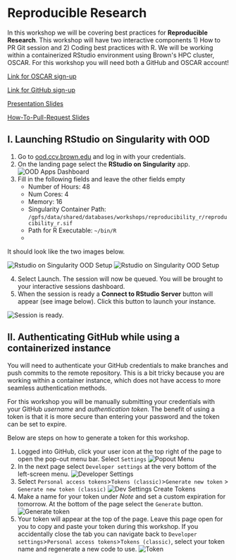 # Reproducible Research
In this workshop we will be covering best practices for **Reproducible Research**. This workshop 
will have two interactive components 1) How to PR Git session and 2) Coding best practices with R.
We will be working within a containerized RStudio environment using Brown's HPC cluster, OSCAR. For 
this workshop you will need both a GitHub and OSCAR account!

[Link for OSCAR sign-up](https://brown.co1.qualtrics.com/jfe/form/SV_0GtBE8kWJpmeG4B)

[Link for GitHub sign-up](https://github.com/)

[Presentation Slides](https://docs.google.com/presentation/d/1n-tNWJCbu9Z4Jo1J4wJcVAjtIBnsXP65MQytkvud0KI/edit?usp=sharing)

[How-To-Pull-Request Slides](https://brownccv.notion.site/Collaboration-using-Git-GitHub-and-Pull-Requests-d3aabfd1aebd43caad302c2c26d45605)


## I. Launching RStudio on Singularity with OOD

1. Go to [ood.ccv.brown.edu](ood.ccv.brown.edu) and log in with your credentials.
2. On the landing page select the **RStudio on Singularity** app. ![OOD Apps Dashboard](./images/ood_apps_rstudio-sing_highlight.png)
3. Fill in the following fields and leave the other fields empty
   - Number of Hours: 48
   - Num Cores: 4
   - Memory: 16
   - Singularity Container Path: `/gpfs/data/shared/databases/workshops/reproducibility_r/reproducibility_r.sif`
   - Path for R Executable: `~/bin/R`
   - 
It should look like the two images below.

![Rstudio on Singularity OOD Setup](./images/rstudio_singularity_1.png)
![Rstudio on Singularity OOD Setup](./images/rstudio_singularity_2.png)

4. Select Launch. The session will now be queued. You will be brought to your interactive sessions dashboard. 
5. When the session is ready a **Connect to RStudio Server** button will appear (see image below). Click this button to launch your instance.

![Session is ready.](./images/my_interactive_session.png)


## II. Authenticating GitHub while using a containerized instance
You will need to authenticate your GitHub credentials to make branches and push commits to the remote repository. 
This is a bit tricky because you are working within a container instance, which does not have access to 
more seamless authentication methods. 

For this workshop you will be manually submitting your credentials 
with your GitHub *username* and *authentication token*. The benefit of using a token is that it is more secure
than entering your password and the token can be set to expire. 

Below are steps on how to generate a token for this workshop. 
1. Logged into GitHub, click your user icon at the top right of the page to open the pop-out menu bar.
Select `Settings` 
![Popout Menu](./images/github_popout_menu.png)
2. In the next page select `Developer settings` at the very bottom of the left-screen menu.
![Developer Settings](./images/github_developer_settings.png)
3. Select `Personal access tokens`>`Tokens (classic)`>`Generate new token` > `Generate new token (classic)`
![Dev Settings Create Tokens](./images/github_dev_settings_tokens1.png)
4. Make a name for your token under *Note* and set a custom expiration for tomorrow. At the bottom 
of the page select the `Generate` button.
![Generate token](./images/github_generate_token.png)
5. Your token will appear at the top of the page. Leave this page open for you to copy and paste your token 
during this workshop. If you accidentally close the tab you can navigate back to 
`Developer settings`>`Personal access tokens`>`Tokens (classic)`, select your token name and regenerate
a new code to use. 
![Token](./images/github_token.png)
